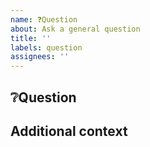 ```yaml
---
name: ❓Question
about: Ask a general question
title: ''
labels: question
assignees: ''
---
```


## ❔Question

## Additional context
